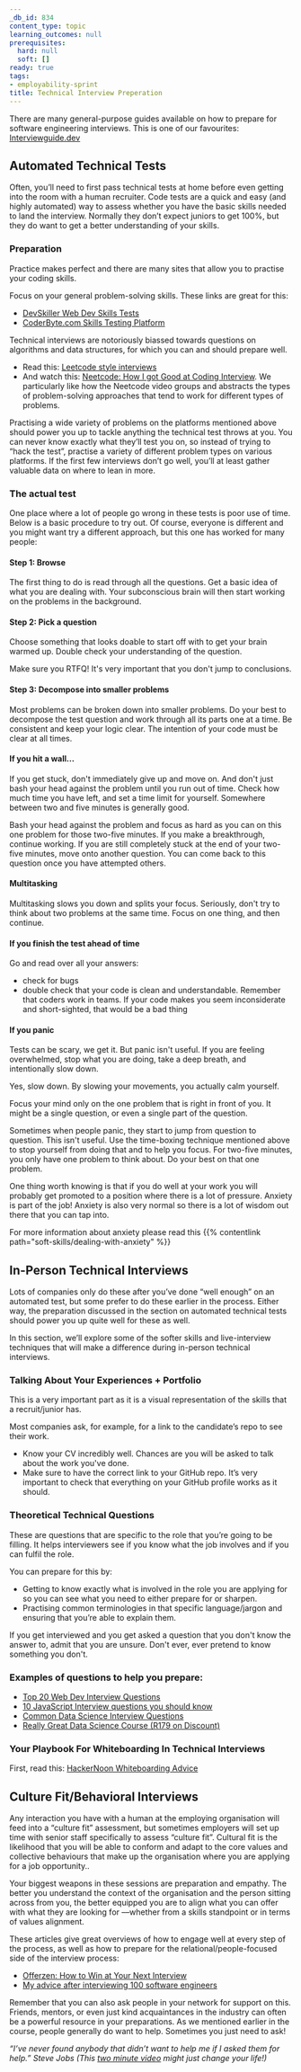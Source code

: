 ```yaml
---
_db_id: 834
content_type: topic
learning_outcomes: null
prerequisites:
  hard: null
  soft: []
ready: true
tags:
- employability-sprint
title: Technical Interview Preperation
---
```


There are many general-purpose guides available on how to prepare for software engineering interviews. This is one of our favourites: [Interviewguide.dev](https://interviewguide.dev/)

## Automated Technical Tests
Often, you’ll need to first pass technical tests at home before even getting into the room with a human recruiter. Code tests are a quick and easy (and highly automated) way to assess whether you have the basic skills needed to land the interview. Normally they don’t expect juniors to get 100%, but they do want to get a better understanding of your skills.

### Preparation
Practice makes perfect and there are many  sites that allow you to practise your coding skills.

Focus on your general problem-solving skills. These links are great for this: 

- [DevSkiller Web Dev Skills Tests](https://devskiller.com/coding-tests-skill/web-development/#)
- [CoderByte.com Skills Testing Platform](https://coderbyte.com/?utm_campaign=Employer%20-%20coderbyte.com/organizations&utm_source=orange_top_bar)

Technical interviews are notoriously biassed towards questions on algorithms and data structures, for which you can and should prepare well.

- Read this: [Leetcode style interviews](https://interviewguide.dev/leetcode)
- And watch this: [Neetcode: How I got Good at Coding Interview](https://www.youtube.com/watch?v=SVvr3ZjtjI8&ab_channel=NeetCode). We particularly like how the Neetcode video groups and abstracts the types of problem-solving approaches that tend to work for different types of problems. 


Practising a wide variety of problems on the platforms mentioned above should power you up to tackle anything the technical test throws at you. You can never know exactly what they’ll test you on, so instead of trying to “hack the test”, practise a variety of different problem types on various platforms. If the first few interviews don’t go well, you’ll at least gather valuable data on where to lean in more.

### The actual test
One place where a lot of people go wrong in these tests is poor use of time. Below is a basic procedure to try out. Of course, everyone is different and you might want try a different approach, but this one has worked for many people:

#### Step 1: Browse
The first thing to do is read through all the questions. Get a basic idea of what you are dealing with. Your subconscious brain will then start working on the problems in the background. 

#### Step 2: Pick a question
Choose something that looks doable to start off with to get your brain warmed up. Double check your understanding of the question.

Make sure you RTFQ! It's very important that you don't jump to conclusions.

#### Step 3: Decompose into smaller problems
Most problems can be broken down into smaller problems. Do your best to decompose the test question and work through all its parts one at a time. Be consistent and keep your logic clear. The intention of your code must be clear at all times.


#### If you hit a wall...
If you get stuck, don't immediately give up and move on. And don't just bash your head against the problem until you run out of time. Check how much time you have left, and set a time limit for yourself. Somewhere between two and five minutes is generally good.

Bash your head against the problem and focus as hard as you can on this one problem for those two-five minutes. 
If you make a breakthrough, continue working. If you are still completely stuck at the end of your two-five minutes, move onto another question. You can come back to this question once you have attempted others. 

#### Multitasking
Multitasking slows you down and splits your focus. Seriously, don't try to think about two problems at the same time. Focus on one thing, and then continue.

#### If you finish the test ahead of time
Go and read over all your answers:

- check for bugs
- double check that your code is clean and understandable. Remember that coders work in teams. If your code makes you seem inconsiderate and short-sighted, that would be a bad thing

#### If you panic
Tests can be scary, we get it. But panic isn't useful. If you are feeling overwhelmed, stop what you are doing, take a deep breath, and intentionally slow down.

Yes, slow down. By slowing your movements, you actually calm yourself.

Focus your mind only on the one problem that is right in front of you. It might be a single question, or even a single part of the question.

Sometimes when people panic, they start to jump from question to question. This isn't useful. Use the time-boxing technique mentioned above to stop yourself from doing that and to help you focus. For two-five minutes, you only have one problem to think about. Do your best on that one problem.

One thing worth knowing is that if you do well at your work you will probably get promoted to a position where there is a lot of pressure. Anxiety is part of the job! Anxiety is also very normal so there is a lot of wisdom out there that you can tap into.

For more information about anxiety please read this  {{% contentlink path="soft-skills/dealing-with-anxiety" %}}

## In-Person Technical Interviews
Lots of companies only do these after you’ve done “well enough” on an automated test, but some prefer to do these earlier in the process. Either way, the preparation discussed in the section on automated technical tests should power you up quite well for these as well. 

In this section, we’ll explore some of the softer skills and live-interview techniques that will make a difference during in-person technical interviews. 

### Talking About Your Experiences + Portfolio
This is a very important part as it is a visual representation of the skills that a recruit/junior has.

Most companies ask, for example, for a link to the candidate’s repo to see their work.
- Know your CV incredibly well. Chances are you will be asked to talk about the work you've done.
- Make sure to have the correct link to your GitHub repo. It’s very important to check that everything on your GitHub profile works as it should.

### Theoretical Technical Questions
These are questions that are specific to the role that you’re going to be filling.
It helps interviewers see if you know what the job involves and if you can fulfil the role.

You can prepare for this by:

- Getting to know exactly what is involved in the role you are applying for so you can see what you need to either prepare for or sharpen.
- Practising common terminologies in that specific language/jargon and ensuring that you’re able to explain them.

If you get interviewed and you get asked a question that you don't know the answer to, admit that you are unsure. Don't ever, ever pretend to know something you don't.

### Examples of questions to help you prepare: 
- [Top 20 Web Dev Interview Questions](https://learning.naukri.com/articles/top-20-web-developer-interview-questions-answers/)
- [10 JavaScript Interview questions you should know](https://medium.com/javascript-scene/10-interview-questions-every-javascript-developer-should-know-6fa6bdf5ad95)
- [Common Data Science Interview Questions](https://www.simplilearn.com/tutorials/data-science-tutorial/data-science-interview-questions)
- [Really Great Data Science Course (R179 on Discount)](https://www.udemy.com/course/data-science-interview-preparation-guide/)

### Your Playbook For Whiteboarding In Technical Interviews
First, read this: [HackerNoon Whiteboarding Advice](https://hackernoon.com/the-best-whiteboard-interview-advice-i-ever-received-3ebbfa72e4a)

## Culture Fit/Behavioral Interviews
Any interaction you have with a human at the employing organisation will feed into a “culture fit” assessment, but sometimes employers will set up time with senior staff specifically to assess “culture fit”. 
Cultural fit is the likelihood that you will be able to conform and adapt to the core values and collective behaviours that make up the organisation where you are applying for a job opportunity..

Your biggest weapons in these sessions are preparation and empathy. The better you understand the context of the organisation and the person sitting across from you, the better equipped you are to align what you can offer with what they are looking for ––whether from a skills standpoint or in terms of values alignment. 

These articles give great overviews of how to engage well at every step of the process, as well as how to prepare for the relational/people-focused side of the interview process: 

- [Offerzen: How to Win at Your Next Interview](https://www.offerzen.com/blog/how-to-kick-ass-at-your-next-interview)
- [My advice after interviewing 100 software engineers](https://medium.com/swlh/my-advice-after-interviewing-100-software-engineers-e34bc3cbc669)

Remember that you can also ask people in your network for support on this. Friends, mentors, or even just kind acquaintances in the industry can often be a powerful resource in your preparations. As we mentioned earlier in the course, people generally do want to help. Sometimes you just need to ask!

*“I’ve never found anybody that didn’t want to help me if I asked them for help.” 
Steve Jobs (This [two minute video](https://www.youtube.com/watch?v=zkTf0LmDqKI&ab_channel=SiliconValleyHistoricalAssociation) might just change your life!)*